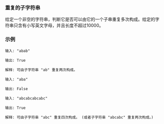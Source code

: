 ### 重复的子字符串

给定一个非空的字符串，判断它是否可以由它的一个子串重复多次构成。给定的字符串只含有小写英文字母，并且长度不超过10000。

### 示例

```
输入: "abab"

输出: True

解释: 可由子字符串 "ab" 重复两次构成。
```
```
输入: "aba"

输出: False
```
```
输入: "abcabcabcabc"

输出: True

解释: 可由子字符串 "abc" 重复四次构成。 (或者子字符串 "abcabc" 重复两次构成。)
```
